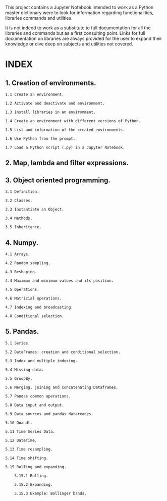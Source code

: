 This project contains a Jupyter Notebook intended to work as a Python master dictionary were to look for information regarding functionalities, libraries commands and utilities.

It is not indeed to work as a substitute to full documentation for all the libraries and commands but as a first consulting point. Links for full documentation on libraries are always provided for the user to expand their knowledge or dive deep on subjects and utilities not covered.

# INDEX

## 1. Creation of environments.

    1.1 Create an environment.
  
    1.2 Activate and deactivate and environment.
  
    1.3 Install libraries in an environment.
  
    1.4 Create an environment with different versions of Python.
  
    1.5 List and information of the created environments.
  
    1.6 Use Python from the prompt.
  
    1.7 Load a Python script (.py) in a Jupyter Notebook.
    
## 2. Map, lambda and filter expressions.

## 3. Object oriented programming.

    3.1 Definition.
    
    3.2 Classes.
    
    3.3 Instantiate an Object.
    
    3.4 Methods.
    
    3.5 Inheritance.
    
## 4. Numpy.

    4.1 Arrays.
    
    4.2 Random sampling.
    
    4.3 Reshaping.
    
    4.4 Maximum and minimum values and its position.
    
    4.5 Operations.
    
    4.6 Matricial operations.
    
    4.7 Indexing and broadcasting.
    
    4.8 Conditional selection.
    
## 5. Pandas.

    5.1 Series.
    
    5.2 DataFrames: creation and conditional selection.
    
    5.3 Index and multiple indexing.
    
    5.4 Missing data.
    
    5.5 GroupBy.
    
    5.6 Merging, joining and concatenating Dataframes.
    
    5.7 Pandas common operations.
    
    5.8 Data input and output.
    
    5.9 Data sources and pandas datareades.
    
    5.10 Quandl.
    
    5.11 Time Series Data.
    
    5.12 DateTime.
    
    5.13 Time resampling.
    
    5.14 Time shifting.
    
    5.15 Rolling and expanding.
    
        5.15.1 Rolling.
        
        5.15.2 Expanding.
        
        5.15.3 Example: Bollinger bands.
